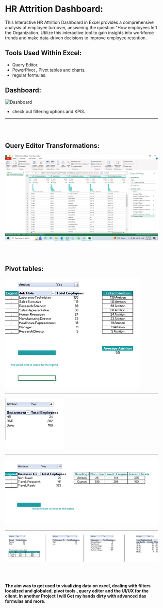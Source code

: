 # HR Attrition Dashboard: 
This Interactive HR Attrition Dashboard in Excel provides a comprehensive analysis of employee turnover, answering the question "How employees left the Organization. Utilize this interactive tool to gain insights into workforce trends and make data-driven decisions to improve employee retention.

## Tools Used Within Excel:
  * Query Editor.
  * PowerPivot , Pivot tables and charts.
  * regular formulas.

## Dashboard: 
 ![Dashboard](https://github.com/Waleed-Altaher/HR-Attrition-Excel-dashboard/blob/main/Project%20Screenshots/Gif%20Dashboard.gif)
  
 - check out filtering options and KPIS.

--------------------------------------------------
<br/><br/>

## Query Editor Transformations: 
![Query](https://github.com/Waleed-Altaher/HR-Attrition-Excel-dashboard/blob/main/QueryEditor%20transformations.png)

<br/><br/> 

## Pivot tables: 
![Pivot](https://github.com/Waleed-Altaher/HR-Attrition-Excel-dashboard/blob/main/Project%20Screenshots/Pivot%20table%202.png)
*** 
![Pivot](https://github.com/Waleed-Altaher/HR-Attrition-Excel-dashboard/blob/main/Project%20Screenshots/Pivot%20table.png)
***
![Pivot](https://github.com/Waleed-Altaher/HR-Attrition-Excel-dashboard/blob/main/Project%20Screenshots/pivot3.png)
***
![Pivot](https://github.com/Waleed-Altaher/HR-Attrition-Excel-dashboard/blob/main/Project%20Screenshots/pivots.png) 

<br/><br/>

#### The aim was to get used to viualizing data on excel, dealing with filters localized and globaled, pivot tools , query editor and the UI/UX for the client. In another Project I will Get my hands dirty with advanced dax formulas and more.
